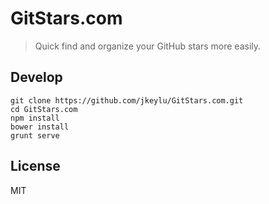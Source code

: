 # GitStars.com

> Quick find and organize your GitHub stars more easily.

## Develop

```shell
git clone https://github.com/jkeylu/GitStars.com.git
cd GitStars.com
npm install
bower install
grunt serve
```

## License

MIT
